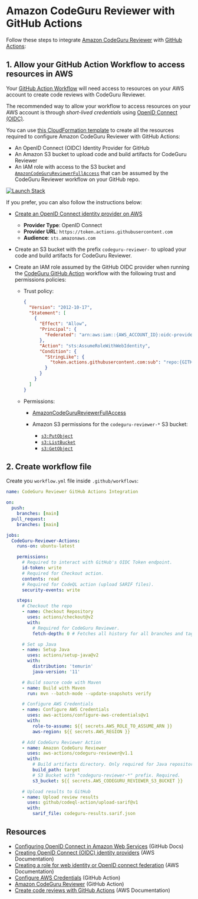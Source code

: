 # Amazon CodeGuru Reviewer with GitHub Actions

Follow these steps to integrate [Amazon CodeGuru Reviewer](https://docs.aws.amazon.com/codeguru/latest/reviewer-ug/welcome.html) with [GitHub Actions](https://docs.github.com/en/actions):

## 1. Allow your GitHub Action Workflow to access resources in AWS

Your [GitHub Action Workflow](https://docs.github.com/en/actions/learn-github-actions/understanding-github-actions#workflows) will need access to resources on your AWS account to create code reviews with CodeGuru Reviewer.

The recommended way to allow your workflow to access resources on your AWS account is through *short-lived credentials* using [OpenID Connect (OIDC)](https://docs.github.com/en/actions/deployment/security-hardening-your-deployments/about-security-hardening-with-openid-connect).

You can use [this CloudFormation template](template.yml) to create all the resources required to configure Amazon CodeGuru Reviewer with GitHub Actions:

- An OpenID Connect (OIDC) Identity Provider for GitHub
- An Amazon S3 bucket to upload code and build artifacts for CodeGuru Reviewer
- An IAM role with access to the S3 bucket and [`AmazonCodeGuruReviewerFullAccess`](https://docs.aws.amazon.com/codeguru/latest/reviewer-ug/auth-and-access-control-iam-identity-based-access-control.html#managed-full-access) that can be assumed by the CodeGuru Reviewer workflow on your GitHub repo.

[![Launch Stack](https://s3.amazonaws.com/cloudformation-examples/cloudformation-launch-stack.png)](https://console.aws.amazon.com/cloudformation/home#/stacks/quickcreate?templateURL=https://anacunha.s3.amazonaws.com/codeguru-reviewer-github-actions-template.yml)

 If you prefer, you can also follow the instructions below:

- [Create an OpenID Connect identity provider on AWS](https://docs.aws.amazon.com/IAM/latest/UserGuide/id_roles_providers_create_oidc.html)

    - **Provider Type**: OpenID Connect
    - **Provider URL**: `https://token.actions.githubusercontent.com`
    - **Audience**: `sts.amazonaws.com`

- Create an S3 bucket with the prefix `codeguru-reviewer-` to upload your code and build artifacts for CodeGuru Reviewer.

- Create an IAM role assumed by the GitHub OIDC provider when running the [CodeGuru GitHub Action](https://github.com/marketplace/actions/codeguru-reviewer) workflow with the following trust and permissions policies:

    - Trust policy:

        ```json
        {
          "Version": "2012-10-17",
          "Statement": [
            {
              "Effect": "Allow",
              "Principal": {
                "Federated": "arn:aws:iam::{AWS_ACCOUNT_ID}:oidc-provider/token.actions.githubusercontent.com"
              },
              "Action": "sts:AssumeRoleWithWebIdentity",
              "Condition": {
                "StringLike": {
                  "token.actions.githubusercontent.com:sub": "repo:{GITHUB_ORG}/{GITHUB_REPO}:*"
                }
              }
            }
          ]
        }
        ```

    - Permissions:

        - [AmazonCodeGuruReviewerFullAccess](https://docs.aws.amazon.com/codeguru/latest/reviewer-ug/auth-and-access-control-iam-identity-based-access-control.html#managed-full-access)

        - Amazon S3 permissions for the `codeguru-reviewer-*` S3 bucket:
            - [`s3:PutObject`](https://docs.aws.amazon.com/AmazonS3/latest/API/API_PutObject.html)
            - [`s3:ListBucket`](https://docs.aws.amazon.com/AmazonS3/latest/API/API_ListObjectsV2.html)
            - [`s3:GetObject`](https://docs.aws.amazon.com/AmazonS3/latest/API/API_GetObject.html)

## 2. Create workflow file

Create you `workflow.yml` file inside `.github/workflows`:

```yml
name: CodeGuru Reviewer GitHub Actions Integration

on:
  push:
    branches: [main]
  pull_request:
    branches: [main]

jobs:
  CodeGuru-Reviewer-Actions:
    runs-on: ubuntu-latest

    permissions:
      # Required to interact with GitHub's OIDC Token endpoint.
      id-token: write
      # Required for Checkout action.
      contents: read
      # Required for CodeQL action (upload SARIF files).
      security-events: write

    steps:
      # Checkout the repo
      - name: Checkout Repository
        uses: actions/checkout@v2
        with:
          # Required for CodeGuru Reviewer.
          fetch-depth: 0 # Fetches all history for all branches and tags.

      # Set up Java
      - name: Setup Java
        uses: actions/setup-java@v2
        with:
          distribution: 'temurin'
          java-version: '11'

      # Build source code with Maven
      - name: Build with Maven
        run: mvn --batch-mode --update-snapshots verify

      # Configure AWS Credentials
      - name: Configure AWS Credentials
        uses: aws-actions/configure-aws-credentials@v1
        with:
          role-to-assume: ${{ secrets.AWS_ROLE_TO_ASSUME_ARN }}
          aws-region: ${{ secrets.AWS_REGION }}

      # Add CodeGuru Reviewer Action
      - name: Amazon CodeGuru Reviewer
        uses: aws-actions/codeguru-reviewer@v1.1
        with:
          # Build artifacts directory. Only required for Java repositories.
          build_path: target
          # S3 Bucket with "codeguru-reviewer-*" prefix. Required.
          s3_bucket: ${{ secrets.AWS_CODEGURU_REVIEWER_S3_BUCKET }}

      # Upload results to GitHub
      - name: Upload review results
        uses: github/codeql-action/upload-sarif@v1
        with:
          sarif_file: codeguru-results.sarif.json
```

## Resources

- [Configuring OpenID Connect in Amazon Web Services](https://docs.github.com/en/actions/deployment/security-hardening-your-deployments/configuring-openid-connect-in-amazon-web-services)  (GitHub Docs)
- [Creating OpenID Connect (OIDC) identity providers](https://docs.aws.amazon.com/IAM/latest/UserGuide/id_roles_providers_create_oidc.html) (AWS Documentation)
- [Creating a role for web identity or OpenID connect federation](https://docs.aws.amazon.com/IAM/latest/UserGuide/id_roles_create_for-idp_oidc.html) (AWS Documentation)
- [Configure AWS Credentials](https://github.com/marketplace/actions/configure-aws-credentials-action-for-github-actions) (GitHub Action)
- [Amazon CodeGuru Reviewer](https://github.com/marketplace/actions/codeguru-reviewer) (GitHub Action)
- [Create code reviews with GitHub Actions](https://docs.aws.amazon.com/codeguru/latest/reviewer-ug/working-with-cicd.html) (AWS Documentation)
